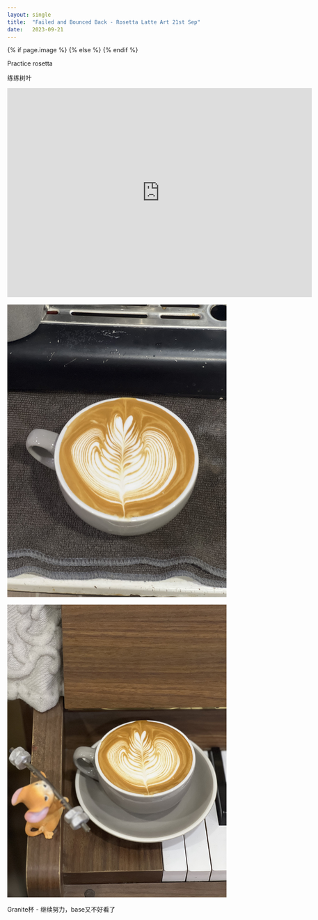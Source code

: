 ```yaml
---
layout: single
title:  "Failed and Bounced Back - Rosetta Latte Art 21st Sep"
date:   2023-09-21
---
```

{% if page.image %}
  <meta property="og:image" content="/assets/img/2023/09/21/IMG_7877.jpg">
{% else %}
  <meta property="og:image" content="/assets/img/2023/09/21/IMG_7877.jpg">
{% endif %}

<meta property="og:description" content="Failed and Bounced Back - Rosetta Latte Art 21st Sep" />


Practice rosetta

练练树叶



<div class="embed-container">
  <iframe
      src="https://www.youtube.com/embed/HKZnOybXffg"
      width="700"
      height="480"
      frameborder="0"
      allowfullscreen="true">
  </iframe>
</div>



![](/assets/img/2023/09/21/IMG_7877.jpg)

![](/assets/img/2023/09/21/IMG_7879.jpg)


Granite杯 - 继续努力，base又不好看了
